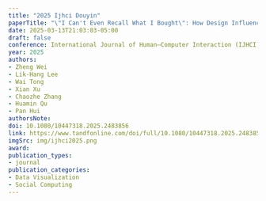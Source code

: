 ```yaml
---
title: "2025 Ijhci Douyin"
paperTitle: "\"I Can't Even Recall What I Bought\": How Design Influences Impulsive Buying in Douyin Live Sales"
date: 2025-03-13T21:03:03-05:00
draft: false
conference: International Journal of Human–Computer Interaction (IJHCI)
year: 2025
authors: 
- Zheng Wei
- Lik-Hang Lee
- Wai Tong
- Xian Xu
- Chaozhe Zhang
- Huamin Qu
- Pan Hui
authorsNote:
doi: 10.1080/10447318.2025.2483856
link: https://www.tandfonline.com/doi/full/10.1080/10447318.2025.2483856
imgSrc: img/ijhci2025.png
award:
publication_types:
- journal
publication_categories:
- Data Visualization
- Social Computing
---
```


